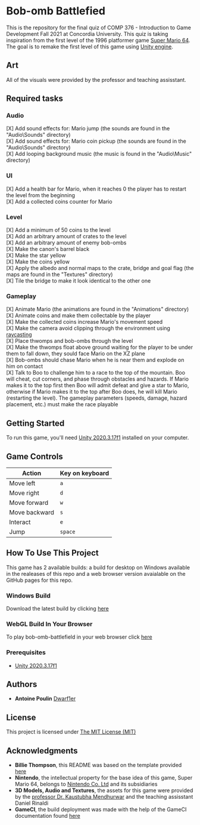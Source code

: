 # Bob-omb Battlefied

This is the repository for the final quiz of COMP 376 - Introduction to Game Development Fall 2021 at Concordia University. This quiz is taking inspiration from the first level of the 1996 platformer game [Super Mario 64](https://en.wikipedia.org/wiki/Super_Mario_64). The goal is to remake the first level of this game using [Unity engine](https://unity.com/).

## Art

All of the visuals were provided by the professor and teaching assisstant.

## Required tasks

### Audio

[X] Add sound effects for: Mario jump (the sounds are found in the "Audio\Sounds" directory)\
[X] Add sound effects for: Mario coin pickup (the sounds are found in the "Audio\Sounds" directory)\
[X] Add looping background music (the music is found in the "Audio\Music" directory)

### UI

[X] Add a health bar for Mario, when it reaches 0 the player has to restart the level from the beginning\
[X] Add a collected coins counter for Mario

### Level

[X] Add a minimum of 50 coins to the level\
[X] Add an arbitrary amount of crates to the level\
[X] Add an arbitrary amount of enemy bob-ombs\
[X] Make the canon's barrel black\
[X] Make the star yellow\
[X] Make the coins yellow\
[X] Apply the albedo and normal maps to the crate, bridge and goal flag (the maps are found in the "Textures" directory)\
[X] Tile the bridge to make it look identical to the other one

### Gameplay

[X] Animate Mario (the animations are found in the "Animations" directory)\
[X] Animate coins and make them collectable by the player\
[X] Make the collected coins increase Mario's movement speed\
[X] Make the camera avoid clipping through the environment using [raycasting](https://docs.unity3d.com/ScriptReference/Physics.Raycast.html)\
[X] Place thwomps and bob-ombs through the level\
[X] Make the thwomps float above ground waiting for the player to be under them to fall down, they sould face Mario on the XZ plane\
[X] Bob-ombs should chase Mario when he is near them and explode on him on contact\
[X] Talk to Boo to challenge him to a race to the top of the mountain. Boo will cheat, cut corners, and phase through obstacles and hazards. If Mario makes it to the top first then Boo will admit defeat and give a star to Mario, otherwise if Mario makes it to the top after Boo does, he will kill Mario (restarting the level). The gameplay parameters (speeds, damage, hazard placement, etc.) must make the race playable

## Getting Started

To run this game, you'll need [Unity 2020.3.17f1](https://unity3d.com/get-unity/download?thank-you=update&download_nid=65098&os=Win) installed on your computer.

## Game Controls

Action | Key on keyboard
--- | --- 
Move left | `a`
Move right | `d`
Move forward | `w`
Move backward | `s`
Interact | `e` 
Jump | `space`

## How To Use This Project

This game has 2 available builds: a build for desktop on Windows available in the realeases of this repo and a web browser version avaialable on the GitHub pages for this repo.

### Windows Build

Download the latest build by clicking [here](https://github.com/Dwarf1er/COVIDBoy/releases/)

### WebGL Build In Your Browser

To play bob-omb-battlefield in your web browser click [here](https://dwarf1er.github.io/bob-omb-battlefield/)

### Prerequisites
 
- [Unity 2020.3.17f1](https://unity3d.com/get-unity/download?thank-you=update&download_nid=65098&os=Win)

## Authors

  - **Antoine Poulin**
    [Dwarf1er](https://github.com/Dwarf1er)

## License

This project is licensed under [The MIT License (MIT)](LICENSE)

## Acknowledgments

  - **Billie Thompson**, this README was based on the template provided [here](https://github.com/PurpleBooth/a-good-readme-template)
  - **Nintendo**, the intellectual property for the base idea of this game, Super Mario 64, belongs to [Nintendo Co. Ltd](https://www.nintendo.com/) and its subsidiaries
  - **3D Models, Audio and Textures**, the assets for this game were provided by the [professor Dr. Kaustubha Mendhurwar](https://www.concordia.ca/ginacody/computer-science-software-eng/faculty.html?fpid=kaustubhaashok-mendhurwar) and the teaching assisstant Daniel Rinaldi
  - **GameCI**, the build deployment was made with the help of the GameCI documentation found [here](https://github.com/game-ci/documentation)
